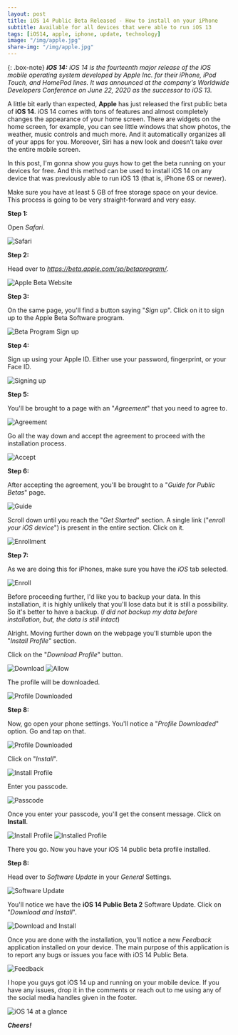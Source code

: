 ```yaml
---
layout: post
title: iOS 14 Public Beta Released - How to install on your iPhone
subtitle: Available for all devices that were able to run iOS 13 
tags: [iOS14, apple, iphone, update, technology]
image: "/img/apple.jpg"
share-img: "/img/apple.jpg"
---
```


{: .box-note}
***iOS 14:*** *iOS 14 is the fourteenth major release of the iOS mobile operating system developed by Apple Inc. for their iPhone, iPod Touch, and HomePod lines. It was announced at the company's Worldwide Developers Conference on June 22, 2020 as the successor to iOS 13.*

A little bit early than expected, **Apple** has just released the first public beta of **iOS 14**. iOS 14 comes with tons of features and almost completely changes the appearance of your home screen. There are widgets on the home screen, for example, you can see little windows that show photos, the weather, music controls and much more. And it automatically organizes all of your apps for you. Moreover, Siri has a new look and doesn’t take over the entire mobile screen.

In this post, I'm gonna show you guys how to get the beta running on your devices for free. And this method can be used to install iOS 14 on any device that was previously able to run iOS 13 (that is, iPhone 6S or newer).

Make sure you have at least 5 GB of free storage space on your device. This process is going to be very straight-forward and very easy.

**Step 1:**

Open *Safari*.  

<img src="/img/iOS14_1.PNG" alt="Safari">

**Step 2:**

Head over to *<a href="https://beta.apple.com/sp/betaprogram/">https://beta.apple.com/sp/betaprogram/</a>*.  

<img src="/img/iOS14_2.PNG" alt="Apple Beta Website">

**Step 3:**

On the same page, you'll find a button saying "*Sign up*". Click on it to sign up to the Apple Beta Software program.  

<img src="/img/iOS14_3.jpg" alt="Beta Program Sign up">

**Step 4:**

Sign up using your Apple ID. Either use your password, fingerprint, or your Face ID.  

<img src="/img/iOS14_4.PNG" alt="Signing up">

**Step 5:**

You'll be brought to a page with an "*Agreement*" that you need to agree to.  

<img src="/img/iOS14_5.PNG" alt="Agreement">

Go all the way down and accept the agreement to proceed with the installation process.

<img src="/img/iOS14_6.jpg" alt="Accept">

**Step 6:**

After accepting the agreement, you'll be brought to a "*Guide for Public Betas*" page. 

<img src="/img/iOS14_7.PNG" alt="Guide">

Scroll down until you reach the "*Get Started*" section. A single link ("*enroll your iOS device*") is present in the entire section. Click on it.

<img src="/img/iOS14_8.jpg" alt="Enrollment">

**Step 7:**

As we are doing this for iPhones, make sure you have the *iOS* tab selected.

<img src="/img/iOS14_9.jpg" alt="Enroll">

Before proceeding further, I'd like you to backup your data. In this installation, it is highly unlikely that you'll lose data but it is still a possibility. So it's better to have a backup. (*I did not backup my data before installation, but, the data is still intact*)

Alright. Moving further down on the webpage you'll stumble upon the "*Install Profile*" section.

Click on the "*Download Profile*" button.

<img src="/img/iOS14_10.jpg" alt="Download">

<img src="/img/iOS14_11.jpg" alt="Allow">

The profile will be downloaded.

<img src="/img/iOS14_12.PNG" alt="Profile Downloaded">

**Step 8:**

Now, go open your phone settings. You'll notice a "*Profile Downloaded*" option. Go and tap on that.

<img src="/img/iOS14_13.jpg" alt="Profile Downloaded">

Click on "*Install*".

<img src="/img/iOS14_14.jpg" alt="Install Profile">

Enter you passcode.

<img src="/img/iOS14_15.PNG" alt="Passcode">

Once you enter your passcode, you'll get the consent message. Click on **Install**.

<img src="/img/iOS14_16.jpg" alt="Install Profile">

<img src="/img/iOS14_17.PNG" alt="Installed Profile">

There you go. Now you have your iOS 14 public beta profile installed.

**Step 8:**

Head over to *Software Update* in your *General* Settings.

<img src="/img/iOS14_18.jpg" alt="Software Update">

You'll notice we have the **iOS 14 Public Beta 2** Software Update. Click on "*Download and Install*".

<img src="/img/iOS14_19.jpg" alt="Download and Install">

Once you are done with the installation, you'll notice a new *Feedback* application installed on your device. The main purpose of this application is to report any bugs or issues you face with iOS 14 Public Beta.

<img src="/img/iOS14_20.jpg" alt="Feedback">

I hope you guys got iOS 14 up and running on your mobile device. If you have any issues, drop it in the comments or reach out to me using any of the social media handles given in the footer.

<img src="/img/iOS14_21.jpg" alt="iOS 14 at a glance">

***Cheers!***
